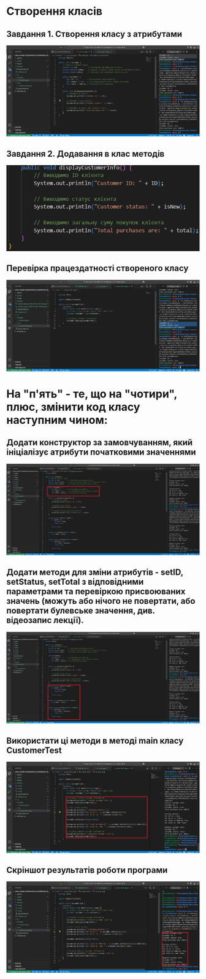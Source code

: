 # Створення класів

## Завдання 1. Створення класу з атрибутами
![](https://github.com/ppc-ntu-khpi/java-classes-TeslenkoPavlo/blob/main/Solution/1.png?raw=true)

## Завдання 2. Додавання в клас методів
![](https://github.com/ppc-ntu-khpi/java-classes-TeslenkoPavlo/blob/main/Solution/2.png?raw=true)

## Перевірка працездатності створеного класу
![](https://github.com/ppc-ntu-khpi/java-classes-TeslenkoPavlo/blob/main/Solution/3.png?raw=true)

# На "п'ять" - те, що на "чотири", плюс, змінити код класу наступним чином:

## Додати конструктор за замовчуванням, який ініціалізує атрибути початковими значеннями
![](https://github.com/ppc-ntu-khpi/java-classes-TeslenkoPavlo/blob/main/Solution/4.png?raw=true)

## Додати методи для зміни атрибутів - setID, setStatus, setTotal з відповідними параметрами та перевіркою присвоюваних значень (можуть або нічого не повертати, або повертати булевське значення, див. відеозапис лекції).
![](https://github.com/ppc-ntu-khpi/java-classes-TeslenkoPavlo/blob/main/Solution/5.png?raw=true)

## Використати ці методи в методі main класу CustomerTest
![](https://github.com/ppc-ntu-khpi/java-classes-TeslenkoPavlo/blob/main/Solution/6.png?raw=true)

## Скріншот результатів роботи програми
![](https://github.com/ppc-ntu-khpi/java-classes-TeslenkoPavlo/blob/main/Solution/7.png?raw=true)
